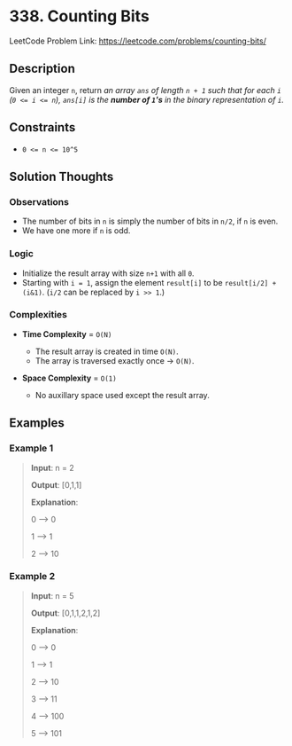 # 338. Counting Bits

LeetCode Problem Link: <https://leetcode.com/problems/counting-bits/>

## Description

Given an integer `n`, return *an array `ans` of length `n + 1` such that for each `i` (`0 <= i <= n`), `ans[i]` is the* ***number of `1`'s*** *in the binary representation of `i`.*

## Constraints

- `0 <= n <= 10^5`

## Solution Thoughts

### Observations

- The number of bits in `n` is simply the number of bits in `n/2`, if `n` is even.
- We have one more if `n` is odd.

### Logic

- Initialize the result array with size `n+1` with all `0`.
- Starting with `i = 1`, assign the element `result[i]` to be `result[i/2] + (i&1)`. (`i/2` can be replaced by `i >> 1`.)

### Complexities

- **Time Complexity** = `O(N)`
   - The result array is created in time `O(N)`.
   - The array is traversed exactly once -> `O(N)`.

- **Space Complexity** = `O(1)`
   - No auxillary space used except the result array.

## Examples

### Example 1

> **Input**: n = 2
>
> **Output**: [0,1,1]
>
> **Explanation**:
>
> 0 --> 0
>
> 1 --> 1
>
> 2 --> 10

### Example 2

> **Input**: n = 5
>
> **Output**: [0,1,1,2,1,2]
>
> **Explanation**:
>
> 0 -->	0
>
> 1 -->	1
>
> 2 -->	10
>
> 3 --> 11
>
> 4 --> 100
>
> 5 --> 101